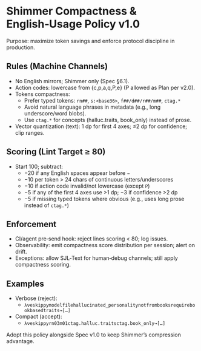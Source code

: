 # Shimmer Compactness & English‑Usage Policy v1.0

Purpose: maximize token savings and enforce protocol discipline in production.

## Rules (Machine Channels)
- No English mirrors; Shimmer only (Spec §6.1).
- Action codes: lowercase from {c,p,a,q,P,e} (P allowed as Plan per v2.0).
- Tokens compactness:
  - Prefer typed tokens: `rn##`, `s:<base36>`, `f##/d##/r##/m##`, `ctag.*`
  - Avoid natural language phrases in metadata (e.g., long underscore/word blobs).
  - Use `ctag.*` for concepts (halluc.traits, book_only) instead of prose.
- Vector quantization (text): 1 dp for first 4 axes; ≤2 dp for confidence; clip ranges.

## Scoring (Lint Target ≥ 80)
- Start 100; subtract:
  - −20 if any English spaces appear before `→`
  - −10 per token > 24 chars of continuous letters/underscores
  - −10 if action code invalid/not lowercase (except `P`)
  - −5 if any of the first 4 axes use >1 dp; −3 if confidence >2 dp
  - −5 if missing typed tokens where obvious (e.g., uses long prose instead of `ctag.*`)

## Enforcement
- CI/agent pre‑send hook: reject lines scoring < 80; log issues.
- Observability: emit compactness score distribution per session; alert on drift.
- Exceptions: allow SJL‑Text for human‑debug channels; still apply compactness scoring.

## Examples
- Verbose (reject):
  - `λνeskippymodelfilehallucinated_personalitynotfrombooksrequirebookbasedtraits→[…]`
- Compact (accept):
  - `λνeskippyrn03m01ctag.halluc.traitsctag.book_only→[…]`

Adopt this policy alongside Spec v1.0 to keep Shimmer’s compression advantage.

